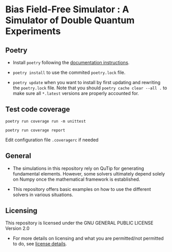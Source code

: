 # Bias Field-Free Simulator : A Simulator of Double Quantum Experiments

## Poetry
- Install `poetry` following the [documentation instructions](https://python-poetry.org/docs/).
- `poetry install` to use the commited `poetry.lock` file.

- `poetry update` when you want to install by first updating and rewriting the `poetry.lock` file. Note that you should `poetry cache clear --all .` to make sure all `*.latest` versions are properly accounted for.

## Test code coverage
```
poetry run coverage run -m unittest
```
```
poetry run coverage report
```
Edit configuration file `.coveragerc` if needed

## General

- The simulations in this repository rely on QuTip for generating fundamental elements. However, some solvers ultimately depend solely on Numpy once the mathematical framework is established.

- This repository offers basic examples on how to use the different solvers in various situations.

## Licensing
This repository is licensed under the GNU GENERAL PUBLIC LICENSE Version 2.0
- For more details on licensing and what you are permitted/not permitted to do, see [license details](LICENSE.md).

